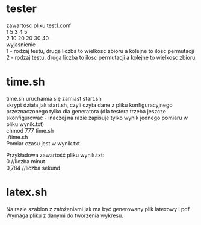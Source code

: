 # tester
zawartosc pliku test1.conf  
1 5 3 4 5  
2 10 20 20 30 40  
wyjasnienie  
1 - rodzaj testu, druga liczba to wielkosc zbioru a kolejne to ilosc permutacji  
2 - rodzaj testu, druga liczba to ilosc permutacji a kolejne to wielkosc zbioru  


# time.sh
time.sh uruchamia się zamiast start.sh <br />
skrypt działa jak start.sh, czyli czyta dane z pliku konfiguracyjnego przeznaczonego tylko dla generatora (dla testera trzeba jeszcze skonfigurować - inaczej na razie zapisuje tylko wynik jednego pomiaru w pliku wynik.txt) <br /> 
chmod 777 time.sh <br />
./time.sh <br />
Pomiar czasu jest w wynik.txt <br />

Przykładowa zawartość pliku wynik.txt: <br />
0 //liczba minut <br />
0,784 //liczba sekund <br />

# latex.sh
Na razie szablon z założeniami jak ma być generowany plik latexowy i pdf.
Wymaga pliku z danymi do tworzenia wykresu.
